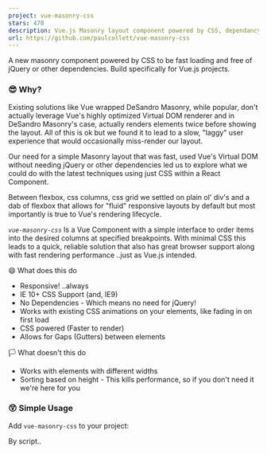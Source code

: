 ```yaml
---
project: vue-masonry-css
stars: 478
description: Vue.js Masonry layout component powered by CSS, dependancy free
url: https://github.com/paulcollett/vue-masonry-css
---
```


A new masonry component powered by CSS to be fast loading and free of jQuery or other dependencies. Build specifically for Vue.js projects.

### 😎 Why?

Existing solutions like Vue wrapped DeSandro Masonry, while popular, don't actually leverage Vue's highly optimized Virtual DOM renderer and in DeSandro Masonry's case, actually renders elements twice before showing the layout. All of this is ok but we found it to lead to a slow, "laggy" user experience that would occasionally miss-render our layout.

Our need for a simple Masonry layout that was fast, used Vue's Virtual DOM without needing jQuery or other dependencies led us to explore what we could do with the latest techniques using just CSS within a React Component.

Between flexbox, css columns, css grid we settled on plain ol' div's and a dab of flexbox that allows for "fluid" responsive layouts by default but most importantly is true to Vue's rendering lifecycle.

_`vue-masonry-css`_ Is a Vue Component with a simple interface to order items into the desired columns at specified breakpoints. With minimal CSS this leads to a quick, reliable solution that also has great browser support along with fast rendering performance ..just as Vue.js intended.

😄 What does this do

-   Responsive! ..always
-   IE 10+ CSS Support (and, IE9)
-   No Dependencies - Which means no need for jQuery!
-   Works with existing CSS animations on your elements, like fading in on first load
-   CSS powered (Faster to render)
-   Allows for Gaps (Gutters) between elements

🏳️ What doesn't this do

-   Works with elements with different widths
-   Sorting based on height - This kills performance, so if you don't need it we're here for you

### 😲 Simple Usage

Add `vue-masonry-css` to your project:

By script..

<script src\="https://unpkg.com/vue"\></script\>
<script src\="https://unpkg.com/vue-masonry-css"\></script\>

Or as a module... `npm install vue-masonry-css --save-dev`

import Vue from 'vue'
import VueMasonry from 'vue-masonry-css'

Vue.use(VueMasonry);

In your HTML template...

<masonry
  :cols\="3"
  :gutter\="30"
  \>
  <div v-for\="(item, index) in items" :key\="index"\>Item: {{index + 1}}</div\>
</masonry\>

### Resposive Breakpoints

Different columns and gutter sizes can be specified by passing an object containing key's of the window widths and their values representing the number of columns or gutter size. To have a fallback value, use the `default` key.

_note:_ The `cols=` attribute needs to use Vues bind method to evaluate objects. Instead of `cols=""` use either `v-bind:cols="{ 700: 3 }"` or the shorthand `:cols="{ 700: 3 }"`

<masonry
  :cols\="{default: 4, 1000: 3, 700: 2, 400: 1}"
  :gutter\="{default: '30px', 700: '15px'}"
  \>
  <div v-for\="(item, index) in items" :key\="index"\>Item: {{index + 1}}</div\>
</masonry\>

In the above example, the number of columns will default to 4. When the window's is between 1000px and 700px, the number of columns will be 3. The key represents the `max-width` of the window, and `vue-masonry-css` will use the largest key that satisfies this.

### Example

https://paulcollett.github.io/vue-masonry-css/demo/

### Suggestions & Issues

https://github.com/paulcollett/vue-masonry-css

**Contact me direct:**

-   https://github.com/paulcollett
-   http://paulcollett.com
